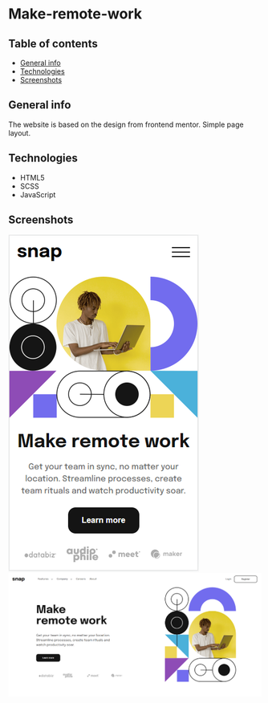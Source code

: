 # Make-remote-work

## Table of contents

- [General info](#general-info)
- [Technologies](#technologies)
- [Screenshots](#screenshots)

## General info

The website is based on the design from frontend mentor. Simple page layout.

## Technologies

- HTML5
- SCSS
- JavaScript

## Screenshots

![](./imgs/make-remote-work-mobile.PNG)
![](./imgs/make-remote-work-desktop.PNG)
